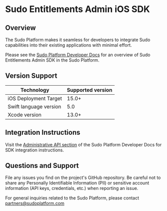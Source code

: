 # Sudo Entitlements Admin iOS SDK

## Overview
The Sudo Platform makes it seamless for developers to integrate Sudo capabilities into their existing applications with minimal effort.

Please see the [Sudo Platform Developer Docs](https://sudoplatform.com/docs) for an overview of Sudo Entitlements Admin SDK in the Sudo Platform.

## Version Support
| Technology             | Supported version |
| ---------------------- | ----------------- |
| iOS Deployment Target  | 15.0+             |
| Swift language version | 5.0               |
| Xcode version          | 13.0+             |

## Integration Instructions
Visit the [Administrative API section](https://sudoplatform.com/docs) of the Sudo Platform Developer Docs for SDK integration instructions.

## Questions and Support
File any issues you find on the project's GitHub repository. Be careful not to share any Personally Identifiable Information (PII) or sensitive account information (API keys, credentials, etc.) when reporting an issue.

For general inquiries related to the Sudo Platform, please contact [partners@sudoplatform.com](mailto:partners@sudoplatform.com)
